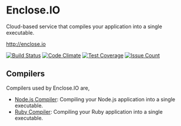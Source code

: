 # Enclose.IO

Cloud-based service that compiles your application into a single executable.

http://enclose.io

[![Build Status](https://travis-ci.org/pmq20/enclose-io.svg?branch=master)](https://travis-ci.org/pmq20/enclose-io)
[![Code Climate](https://codeclimate.com/github/pmq20/enclose-io/badges/gpa.svg)](https://codeclimate.com/github/pmq20/enclose-io)
[![Test Coverage](https://codeclimate.com/github/pmq20/enclose-io/badges/coverage.svg)](https://codeclimate.com/github/pmq20/enclose-io/coverage)
[![Issue Count](https://codeclimate.com/github/pmq20/enclose-io/badges/issue_count.svg)](https://codeclimate.com/github/pmq20/enclose-io)

## Compilers

Compilers used by Enclose.IO are,

- [Node.js Compiler](https://github.com/pmq20/node-compiler): Compiling your Node.js application into a single executable.
- [Ruby Compiler](https://github.com/pmq20/ruby-compiler): Compiling your Ruby application into a single executable.
